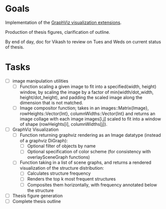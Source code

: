 # Goals

Implementation of the [GraphViz visualization extensions](https://github.com/probcomp/GenSceneGraphs.jl/issues/266).

Production of thesis figures, clarification of outline.

By end of day, doc for Vikash to review on Tues and Weds on current status of
thesis.


# Tasks

* [ ] image manipulation utilities
    * [ ] Function scaling a given image to fit into a specified(width, height)
          window, by scaling the image by a factor of min(width/dot_width,
          height/dot_height), and padding the scaled image along the dimension
          that is not matched.
    * [ ] Image compositor function; takes in an images::Matrix{Image},
          rowHeights::Vector{Int}, columnWidths::Vector{Int} and returns an
          image collage with each image images[i,j] scaled to fit into a window
          of shape (rowHeights[i], columnWidths[j]).
* [ ] GraphViz Visualization
    * [ ] Function returning graphviz rendering as an Image datatype (instead of a graphviz DiGraph):
        * [ ] Optional filter of objects by name
        * [ ] Optional specification of color scheme (for consistency with overlaySceneGraph functions)
    * [ ] Function taking in a list of scene graphs, and returns a rendered visualization of the structure distribution:
        * [ ] Calculates structure frequency
        * [ ] Renders the top k most frequent structures
        * [ ] Composites them horizontally, with frequency annotated below the structure

* [ ] Thesis figure generation
* [ ] Complete thesis outline
